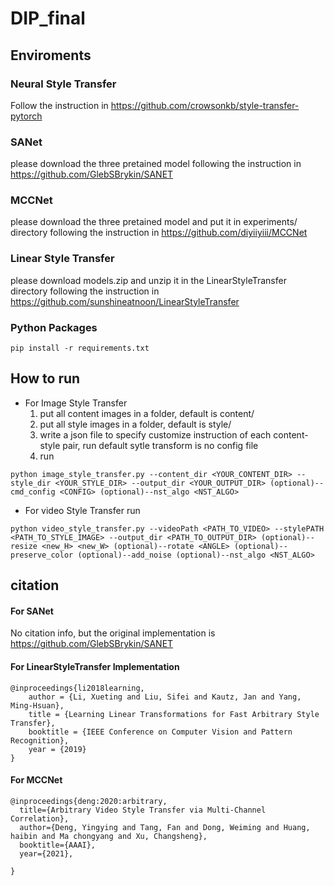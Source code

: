# DIP_final


## Enviroments

### Neural Style Transfer
Follow the instruction in https://github.com/crowsonkb/style-transfer-pytorch

### SANet
please download the three pretained model following the instruction in https://github.com/GlebSBrykin/SANET

### MCCNet
please download the three pretained model and put it in experiments/ directory following the instruction in https://github.com/diyiiyiii/MCCNet

### Linear Style Transfer
please download models.zip and unzip it in the LinearStyleTransfer directory following the instruction in https://github.com/sunshineatnoon/LinearStyleTransfer


### Python Packages
```
pip install -r requirements.txt
```


## How to run

* For Image Style Transfer
  1. put all content images in a folder, default is content/
  2. put all style images in a folder, default is style/
  3. write a json file to specify customize instruction of each content-style pair, run default sytle transform is no config file
  4. run 
```
python image_style_transfer.py --content_dir <YOUR_CONTENT_DIR> --style_dir <YOUR_STYLE_DIR> --output_dir <YOUR_OUTPUT_DIR> (optional)--cmd_config <CONFIG> (optional)--nst_algo <NST_ALGO>
```

* For video Style Transfer
run
```
python video_style_transfer.py --videoPath <PATH_TO_VIDEO> --stylePATH <PATH_TO_STYLE_IMAGE> --output_dir <PATH_TO_OUTPUT_DIR> (optional)--resize <new_H> <new_W> (optional)--rotate <ANGLE> (optional)--preserve_color (optional)--add_noise (optional)--nst_algo <NST_ALGO>
```











## citation


#### For SANet
No citation info, but the original implementation is https://github.com/GlebSBrykin/SANET

#### For LinearStyleTransfer Implementation
```
@inproceedings{li2018learning,
    author = {Li, Xueting and Liu, Sifei and Kautz, Jan and Yang, Ming-Hsuan},
    title = {Learning Linear Transformations for Fast Arbitrary Style Transfer},
    booktitle = {IEEE Conference on Computer Vision and Pattern Recognition},
    year = {2019}
}
```

#### For MCCNet
```
@inproceedings{deng:2020:arbitrary,
  title={Arbitrary Video Style Transfer via Multi-Channel Correlation},
  author={Deng, Yingying and Tang, Fan and Dong, Weiming and Huang, haibin and Ma chongyang and Xu, Changsheng},
  booktitle={AAAI},
  year={2021},
 
}
```